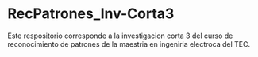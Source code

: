# RecPatrones_Inv-Corta3
Este respositorio corresponde a la investigacion corta 3 del curso de reconocimiento de patrones de la maestria en ingeniria electroca del TEC. 
